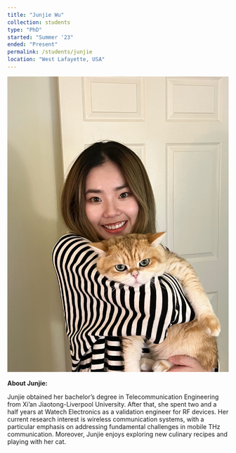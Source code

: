 ```yaml
---
title: "Junjie Wu"
collection: students
type: "PhD"
started: "Summer '23"
ended: "Present"
permalink: /students/junjie
location: "West Lafayette, USA"
---
```


![picture](../images/members/junjie.jpg)

**About Junjie:**

Junjie obtained her bachelor’s degree in Telecommunication Engineering from Xi’an Jiaotong-Liverpool University.
After that, she spent two and a half years at Watech Electronics as a validation engineer for RF devices.
Her current research interest is wireless communication systems,
with a particular emphasis on addressing fundamental challenges in mobile THz communication.
Moreover, Junjie enjoys exploring new culinary recipes and playing with her cat.